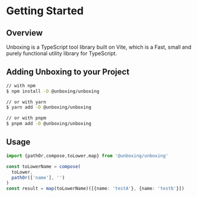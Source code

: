# Getting Started

## Overview

Unboxing is a TypeScript tool library built on Vite, which is a Fast, small and purely functional utility library for TypeScript.

## Adding Unboxing to your Project

```bash
// with npm
$ npm install -D @unboxing/unboxing

// or with yarn
$ yarn add -D @unboxing/unboxing

// or with pnpm
$ pnpm add -D @unboxing/unboxing
```

## Usage
```typescript
import {pathOr,compose,toLower,map} from '@unboxing/unboxing'

const toLowerName = compose(
  toLower,
  pathOr(['name'], '')
)
const result = map(toLowerName)([{name: 'testA'}, {name: 'testb'}])
```
